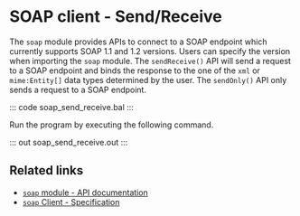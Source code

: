 # SOAP client - Send/Receive

The `soap` module provides APIs to connect to a SOAP endpoint which currently supports SOAP 1.1 and 1.2 versions. Users can specify the version when importing the `soap` module. The `sendReceive()` API will send a request to a SOAP endpoint and binds the response to the one of the `xml` or `mime:Entity[]` data types determined by the user. The `sendOnly()` API only sends a request to a SOAP endpoint.

::: code soap_send_receive.bal :::

Run the program by executing the following command.

::: out soap_send_receive.out :::

## Related links

- [`soap` module - API documentation](https://central.ballerina.io/ballerina/soap/)
- [`soap` Client - Specification](/spec/soap/#21-client)
